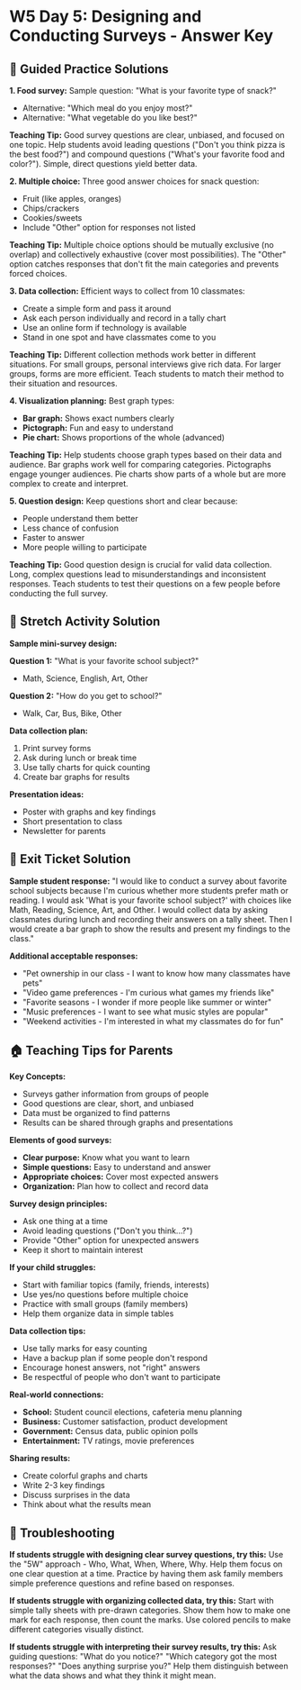 # W5 Day 5: Designing and Conducting Surveys - Answer Key

## 📝 Guided Practice Solutions

**1. Food survey:** Sample question:
   "What is your favorite type of snack?"
   - Alternative: "Which meal do you enjoy most?"
   - Alternative: "What vegetable do you like best?"

**Teaching Tip:** Good survey questions are clear, unbiased, and focused on one topic. Help students avoid leading questions ("Don't you think pizza is the best food?") and compound questions ("What's your favorite food and color?"). Simple, direct questions yield better data.

**2. Multiple choice:** Three good answer choices for snack question:
   - Fruit (like apples, oranges)
   - Chips/crackers
   - Cookies/sweets
   - Include "Other" option for responses not listed

**Teaching Tip:** Multiple choice options should be mutually exclusive (no overlap) and collectively exhaustive (cover most possibilities). The "Other" option catches responses that don't fit the main categories and prevents forced choices.

**3. Data collection:** Efficient ways to collect from 10 classmates:
   - Create a simple form and pass it around
   - Ask each person individually and record in a tally chart
   - Use an online form if technology is available
   - Stand in one spot and have classmates come to you

**Teaching Tip:** Different collection methods work better in different situations. For small groups, personal interviews give rich data. For larger groups, forms are more efficient. Teach students to match their method to their situation and resources.

**4. Visualization planning:** Best graph types:
   - **Bar graph:** Shows exact numbers clearly
   - **Pictograph:** Fun and easy to understand
   - **Pie chart:** Shows proportions of the whole (advanced)

**Teaching Tip:** Help students choose graph types based on their data and audience. Bar graphs work well for comparing categories. Pictographs engage younger audiences. Pie charts show parts of a whole but are more complex to create and interpret.

**5. Question design:** Keep questions short and clear because:
   - People understand them better
   - Less chance of confusion
   - Faster to answer
   - More people willing to participate

**Teaching Tip:** Good question design is crucial for valid data collection. Long, complex questions lead to misunderstandings and inconsistent responses. Teach students to test their questions on a few people before conducting the full survey.

## 🚀 Stretch Activity Solution

**Sample mini-survey design:**

**Question 1:** "What is your favorite school subject?"
- Math, Science, English, Art, Other

**Question 2:** "How do you get to school?"
- Walk, Car, Bus, Bike, Other

**Data collection plan:**
1. Print survey forms
2. Ask during lunch or break time
3. Use tally charts for quick counting
4. Create bar graphs for results

**Presentation ideas:**
- Poster with graphs and key findings
- Short presentation to class
- Newsletter for parents

## 🎯 Exit Ticket Solution

**Sample student response:** "I would like to conduct a survey about favorite school subjects because I'm curious whether more students prefer math or reading. I would ask 'What is your favorite school subject?' with choices like Math, Reading, Science, Art, and Other. I would collect data by asking classmates during lunch and recording their answers on a tally sheet. Then I would create a bar graph to show the results and present my findings to the class."

**Additional acceptable responses:**
- "Pet ownership in our class - I want to know how many classmates have pets"
- "Video game preferences - I'm curious what games my friends like"
- "Favorite seasons - I wonder if more people like summer or winter"
- "Music preferences - I want to see what music styles are popular"
- "Weekend activities - I'm interested in what my classmates do for fun"

## 🏠 Teaching Tips for Parents

**Key Concepts:**
- Surveys gather information from groups of people
- Good questions are clear, short, and unbiased
- Data must be organized to find patterns
- Results can be shared through graphs and presentations

**Elements of good surveys:**
- **Clear purpose:** Know what you want to learn
- **Simple questions:** Easy to understand and answer
- **Appropriate choices:** Cover most expected answers
- **Organization:** Plan how to collect and record data

**Survey design principles:**
- Ask one thing at a time
- Avoid leading questions ("Don't you think...?")
- Provide "Other" option for unexpected answers
- Keep it short to maintain interest

**If your child struggles:**
- Start with familiar topics (family, friends, interests)
- Use yes/no questions before multiple choice
- Practice with small groups (family members)
- Help them organize data in simple tables

**Data collection tips:**
- Use tally marks for easy counting
- Have a backup plan if some people don't respond
- Encourage honest answers, not "right" answers
- Be respectful of people who don't want to participate

**Real-world connections:**
- **School:** Student council elections, cafeteria menu planning
- **Business:** Customer satisfaction, product development
- **Government:** Census data, public opinion polls
- **Entertainment:** TV ratings, movie preferences

**Sharing results:**
- Create colorful graphs and charts
- Write 2-3 key findings
- Discuss surprises in the data
- Think about what the results mean

## 🔧 Troubleshooting

**If students struggle with designing clear survey questions, try this:** Use the "5W" approach - Who, What, When, Where, Why. Help them focus on one clear question at a time. Practice by having them ask family members simple preference questions and refine based on responses.

**If students struggle with organizing collected data, try this:** Start with simple tally sheets with pre-drawn categories. Show them how to make one mark for each response, then count the marks. Use colored pencils to make different categories visually distinct.

**If students struggle with interpreting their survey results, try this:** Ask guiding questions: "What do you notice?" "Which category got the most responses?" "Does anything surprise you?" Help them distinguish between what the data shows and what they think it might mean.